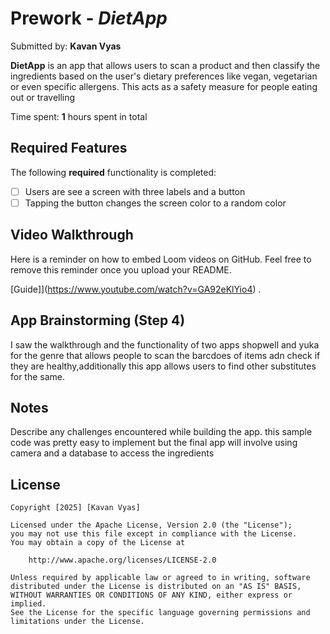 # Prework - *DietApp*

Submitted by: **Kavan Vyas**

**DietApp** is an app that allows users to scan a product and then classify the ingredients based on the user's dietary preferences like vegan, vegetarian or even specific allergens. This acts as a safety measure for people eating out or travelling

Time spent: **1** hours spent in total

## Required Features

The following **required** functionality is completed:

- [ ] Users are see a screen with three labels and a button
- [ ] Tapping the button changes the screen color to a random color
 
## Video Walkthrough

Here is a reminder on how to embed Loom videos on GitHub. Feel free to remove this reminder once you upload your README. 

[Guide]](https://www.youtube.com/watch?v=GA92eKlYio4) .

## App Brainstorming (Step 4)

I saw the walkthrough and the functionality of two apps shopwell and yuka for the genre that allows people to scan the barcdoes of items adn check if they are healthy,additionally this app allows users to find other substitutes for the same. 


## Notes

Describe any challenges encountered while building the app.
this sample code was pretty easy to implement but the final app will involve using camera and a database to access the ingredients 

## License

    Copyright [2025] [Kavan Vyas]

    Licensed under the Apache License, Version 2.0 (the "License");
    you may not use this file except in compliance with the License.
    You may obtain a copy of the License at

        http://www.apache.org/licenses/LICENSE-2.0

    Unless required by applicable law or agreed to in writing, software
    distributed under the License is distributed on an "AS IS" BASIS,
    WITHOUT WARRANTIES OR CONDITIONS OF ANY KIND, either express or implied.
    See the License for the specific language governing permissions and
    limitations under the License.
